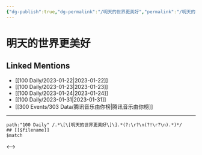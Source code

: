 ```yaml
---
{"dg-publish":true,"dg-permalink":"/明天的世界更美好","permalink":"/明天的世界更美好/","created":"2023-01-30T11:01:35.000+08:00","updated":"2023-04-10T15:45:13.393+08:00"}
---
```


# 明天的世界更美好

## Linked Mentions
- [[100 Daily/2023-01-22\|2023-01-22]]
- [[100 Daily/2023-01-23\|2023-01-23]]
- [[100 Daily/2023-01-24\|2023-01-24]]
- [[100 Daily/2023-01-31\|2023-01-31]]
- [[300 Events/303 Data/腾讯音乐由你榜\|腾讯音乐由你榜]]


---

```expander
path:"100 Daily" /.*\[\[明天的世界更美好\]\].*(?:\r?\n(?!\r?\n).*)*/
## [[$filename]]
$match
```

<-->